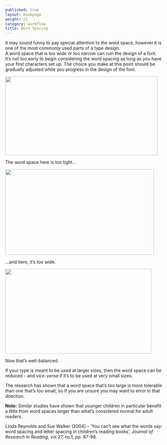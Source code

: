 ```yaml
---
published: true
layout: bookpage
weight: 21
category: workflow
title: Word Spacing
---
```


It may sound funny to pay special attention to the word space, however it is one of the most
commonly used parts of a type design.  
A word space that is too wide or too narrow can ruin the design of a font. It’s not too early to
begin considering the word spacing as long as you have your first characters set up. The choice you
make at this point should be gradually adjusted while you progress in the design of the font.

<img src="images/Screen%20Shot%202012-12-06%20at%204.51.42%20PM.png" alt height="251" width="486">

The word space here is too tight&hellip;

<img src="images/Screen%20Shot%202012-12-06%20at%204.51.16%20PM.png" alt height="273" width="474">

&hellip;and here, it’s too wide.

<img src="images/Screen%20Shot%202012-12-06%20at%204.49.50%20PM.png" alt height="270" width="466">

Now that’s well-balanced.

If your type is meant to be used at larger sizes, then the word space can be reduced &ndash; and
*vice-versa* if it’s to be used at very small sizes.

The research has shown that a word space that’s too large is more tolerable than one that’s too
small; so if you are unsure you may want to error in that direction.

<div class="note"><p><b>Note:</b> Similar studies have shown that younger children in particular
benefit a little from word spaces larger than what’s considered normal for adult readers.</p>

<p>Linda Reynolds and Sue Walker (2004) &ndash; ‘You can’t see what the words say: word spacing and
letter spacing in children’s reading books’, <i>Journal of Research in Reading</i>, vol 27, no.1,
pp. 87-98.</p></div>